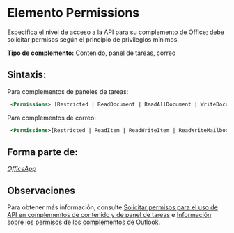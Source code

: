 
# Elemento Permissions
Especifica el nivel de acceso a la API para su complemento de Office; debe solicitar permisos según el principio de privilegios mínimos.

 **Tipo de complemento:** Contenido, panel de tareas, correo


## Sintaxis:

Para complementos de paneles de tareas:


```XML
 <Permissions> [Restricted | ReadDocument | ReadAllDocument | WriteDocument | ReadWriteDocument]</Permissions>
```

Para complementos de correo:




```XML
 <Permissions>[Restricted | ReadItem | ReadWriteItem | ReadWriteMailbox]</Permissions>
```


## Forma parte de:

 _[OfficeApp](../../reference/manifest/officeapp.md)_


## Observaciones

Para obtener más información, consulte [Solicitar permisos para el uso de API en complementos de contenido y de panel de tareas](../../docs/develop/requesting-permissions-for-api-use-in-content-and-task-pane-add-ins.md) e [Información sobre los permisos de los complementos de Outlook](../../docs/outlook/understanding-outlook-add-in-permissions.md).

